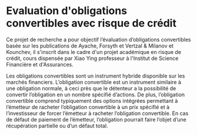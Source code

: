 # Evaluation d'obligations convertibles avec risque de crédit

Ce projet de recherche a pour objectif l’évaluation d’obligations convertibles basée sur les publications de Ayache, Forsyth et Vertzal & Milanov et Kounchev, il s'inscrit dans le cadre d'un projet académique en risque de crédit, cours dispensée par Xiao Ying professeur à l'Institut de Science Financière et d'Assurances.

Les obligations convertibles sont un instrument hybride disponible sur les marchés financiers. L’obligation convertible est un instrument similaire à une obligation normale, à ceci près que le détenteur a la possibilité de convertir l’obligation en un nombre spécifié d’actions.
De plus, l’obligation convertible comprend typiquement des options intégrées permettant à l’émetteur de racheter l’obligation convertible à un prix spécifié et à l’investisseur de forcer l’émetteur à racheter l’obligation convertible. En cas de défaut de paiement de l’émetteur, l’obligation pourrait faire l’objet d’une récupération partielle ou d’un défaut total.
